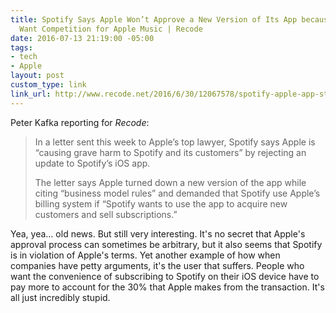 ```yaml
---
title: Spotify Says Apple Won’t Approve a New Version of Its App because It Doesn’t
  Want Competition for Apple Music | Recode
date: 2016-07-13 21:19:00 -05:00
tags:
- tech
- Apple
layout: post
custom_type: link
link_url: http://www.recode.net/2016/6/30/12067578/spotify-apple-app-store-rejection
---
```


Peter Kafka reporting for *Recode*:

> In a letter sent this week to Apple’s top lawyer, Spotify says Apple is “causing grave harm to Spotify and its customers” by rejecting an update to Spotify’s iOS app.
>
> The letter says Apple turned down a new version of the app while citing “business model rules” and demanded that Spotify use Apple’s billing system if “Spotify wants to use the app to acquire new customers and sell subscriptions.”

Yea, yea… old news. But still very interesting. It's no secret that Apple's approval process can sometimes be arbitrary, but it also seems that Spotify is in violation of Apple's terms. Yet another example of how when companies have petty arguments, it's the user that suffers. People who want the convenience of subscribing to Spotify on their iOS device have to pay more to account for the 30% that Apple makes from the transaction. It's all just incredibly stupid.

